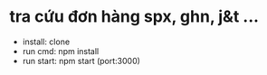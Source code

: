 # tra cứu đơn hàng spx, ghn, j&t ...

- install: clone
- run cmd: npm install
- run start: npm start (port:3000)

